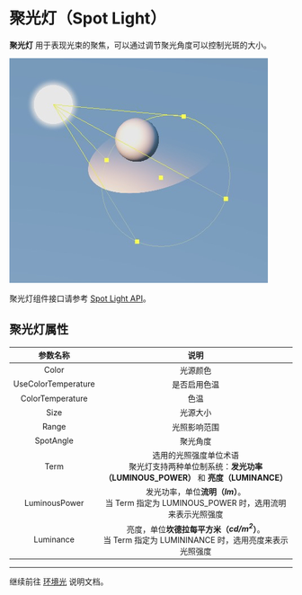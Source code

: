 # 聚光灯（Spot Light）

**聚光灯** 用于表现光束的聚焦，可以通过调节聚光角度可以控制光斑的大小。

![spot light](spot-light.jpg)

聚光灯组件接口请参考 [Spot Light API](https://docs.cocos.com/creator3d/api/zh/classes/component_light.spotlight.html)。

## 聚光灯属性

| 参数名称 | 说明 |
|:-------:|:---:|
| Color | 光源颜色 |
| UseColorTemperature | 是否启用色温 |
| ColorTemperature | 色温 |
| Size | 光源大小 |
| Range | 光照影响范围 |
| SpotAngle | 聚光角度 |
| Term | 选用的光照强度单位术语<br>聚光灯支持两种单位制系统：**发光功率（LUMINOUS_POWER）** 和 **亮度（LUMINANCE）** |
| LuminousPower | 发光功率，单位**流明（*lm*）**。<br>当 Term 指定为 LUMINOUS_POWER 时，选用流明来表示光照强度 |
| Luminance | 亮度，单位**坎德拉每平方米（*cd/m<sup>2</sup>*）**。<br>当 Term 指定为 LUMININANCE 时，选用亮度来表示光照强度 |

---

继续前往 [环境光](../ambient.md) 说明文档。